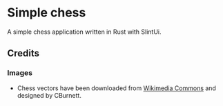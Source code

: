 # Simple chess

A simple chess application written in Rust with SlintUi.

## Credits

### Images

* Chess vectors have been downloaded from [Wikimedia Commons](https://commons.wikimedia.org/wiki/Category:SVG_chess_pieces) and designed by CBurnett.
